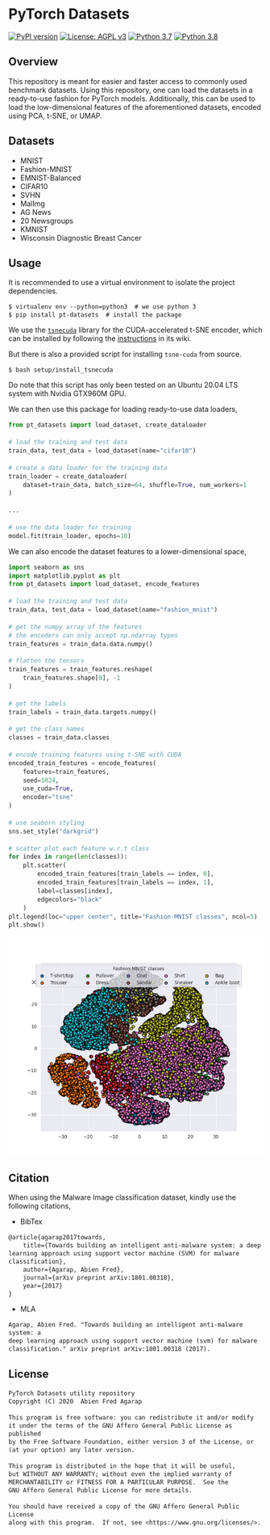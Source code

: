 # PyTorch Datasets

[![PyPI version](https://badge.fury.io/py/pt-datasets.svg)](https://badge.fury.io/py/pt-datasets)
[![License: AGPL v3](https://img.shields.io/badge/License-AGPL%20v3-blue.svg)](https://www.gnu.org/licenses/agpl-3.0)
[![Python 3.7](https://img.shields.io/badge/python-3.7-blue.svg)](https://www.python.org/downloads/release/python-377/)
[![Python 3.8](https://img.shields.io/badge/python-3.8-blue.svg)](https://www.python.org/downloads/release/python-382/)

## Overview

This repository is meant for easier and faster access to commonly used
benchmark datasets. Using this repository, one can load the datasets in a
ready-to-use fashion for PyTorch models. Additionally, this can be used to load
the low-dimensional features of the aforementioned datasets, encoded using PCA,
t-SNE, or UMAP.

## Datasets

- MNIST
- Fashion-MNIST
- EMNIST-Balanced
- CIFAR10
- SVHN
- MalImg
- AG News
- 20 Newsgroups
- KMNIST
- Wisconsin Diagnostic Breast Cancer

## Usage

It is recommended to use a virtual environment to isolate the project dependencies.

```shell script
$ virtualenv env --python=python3  # we use python 3
$ pip install pt-datasets  # install the package
```

We use the [`tsnecuda`](https://github.com/CannyLab/tsne-cuda) library for the
CUDA-accelerated t-SNE encoder, which can be installed by following the
[instructions](https://github.com/CannyLab/tsne-cuda/wiki/Installation) in its wiki.

But there is also a provided script for installing `tsne-cuda` from source.

```shell script
$ bash setup/install_tsnecuda
```

Do note that this script has only been tested on an Ubuntu 20.04 LTS system
with Nvidia GTX960M GPU.

We can then use this package for loading ready-to-use data loaders,

```python
from pt_datasets import load_dataset, create_dataloader

# load the training and test data
train_data, test_data = load_dataset(name="cifar10")

# create a data loader for the training data
train_loader = create_dataloader(
    dataset=train_data, batch_size=64, shuffle=True, num_workers=1
)

...

# use the data loader for training
model.fit(train_loader, epochs=10)
```

We can also encode the dataset features to a lower-dimensional space,

```python
import seaborn as sns
import matplotlib.pyplot as plt
from pt_datasets import load_dataset, encode_features

# load the training and test data
train_data, test_data = load_dataset(name="fashion_mnist")

# get the numpy array of the features
# the encoders can only accept np.ndarray types
train_features = train_data.data.numpy()

# flatten the tensors
train_features = train_features.reshape(
    train_features.shape[0], -1
)

# get the labels
train_labels = train_data.targets.numpy()

# get the class names
classes = train_data.classes

# encode training features using t-SNE with CUDA
encoded_train_features = encode_features(
    features=train_features,
    seed=1024,
    use_cuda=True,
    encoder="tsne"
)

# use seaborn styling
sns.set_style("darkgrid")

# scatter plot each feature w.r.t class
for index in range(len(classes)):
    plt.scatter(
        encoded_train_features[train_labels == index, 0],
        encoded_train_features[train_labels == index, 1],
        label=classes[index],
        edgecolors="black"
    )
plt.legend(loc="upper center", title="Fashion-MNIST classes", ncol=5)
plt.show()
```

![](assets/tsne_fashion_mnist.png)

## Citation

When using the Malware Image classification dataset, kindly use the following
citations,

- BibTex

```
@article{agarap2017towards,
    title={Towards building an intelligent anti-malware system: a deep learning approach using support vector machine (SVM) for malware classification},
    author={Agarap, Abien Fred},
    journal={arXiv preprint arXiv:1801.00318},
    year={2017}
}
```

- MLA

```
Agarap, Abien Fred. "Towards building an intelligent anti-malware system: a
deep learning approach using support vector machine (svm) for malware
classification." arXiv preprint arXiv:1801.00318 (2017).
```

## License

```
PyTorch Datasets utility repository
Copyright (C) 2020  Abien Fred Agarap

This program is free software: you can redistribute it and/or modify
it under the terms of the GNU Affero General Public License as published
by the Free Software Foundation, either version 3 of the License, or
(at your option) any later version.

This program is distributed in the hope that it will be useful,
but WITHOUT ANY WARRANTY; without even the implied warranty of
MERCHANTABILITY or FITNESS FOR A PARTICULAR PURPOSE.  See the
GNU Affero General Public License for more details.

You should have received a copy of the GNU Affero General Public License
along with this program.  If not, see <https://www.gnu.org/licenses/>.
```
